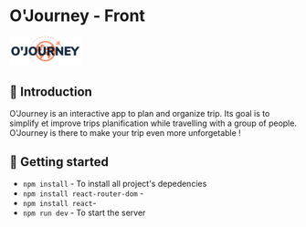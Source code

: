 # O'Journey - Front
<img src="src/assets/logo/logo.png"
     alt="Logo"
     style="width: 25%" />

## 👋 Introduction

O'Journey is an interactive app to plan and organize trip. Its goal is to simplify et improve trips planification while travelling with a group of people.
O'Journey is there to make your trip even more unforgetable !

## 🛫 Getting started 

- ```npm install``` - To install all project's depedencies
- ```npm install react-router-dom``` - 
- ```npm install react```-
- ```npm run dev``` - To start the server
